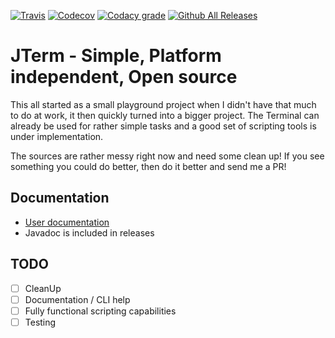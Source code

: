 [![Travis](https://img.shields.io/travis/Deletescape-Media/JTerm.svg)](https://travis-ci.org/Deletescape-Media/JTerm)
[![Codecov](https://img.shields.io/codecov/c/github/Deletescape-Media/JTerm.svg)](https://codecov.io/gh/Deletescape-Media/JTerm)
[![Codacy grade](https://img.shields.io/codacy/grade/0a266e559ca7476fa50d58488636d36f.svg)](https://www.codacy.com/app/deletescape/JTerm)
[![Github All Releases](https://img.shields.io/github/downloads/Deletescape-Media/JTerm/total.svg)](https://github.com/Deletescape-Media/JTerm/releases)

# JTerm - Simple, Platform independent, Open source

This all started as a small playground project when I didn't have that much to do at work, it then quickly turned into a bigger project. The Terminal can already be used for rather simple tasks and a good set of scripting tools is under implementation.

The sources are rather messy right now and need some clean up! If you see something you could do better, then do it better and send me a PR!

## Documentation

* [User documentation](src/markdown/Index.md)
* Javadoc is included in releases

## TODO

- [ ] CleanUp
- [ ] Documentation / CLI help
- [ ] Fully functional scripting capabilities
- [ ] Testing
